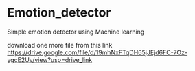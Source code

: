 # Emotion_detector
Simple emotion detector using Machine learning 








download one more file from this link https://drive.google.com/file/d/19mhNxFTqDH65jJEjd6FC-7Oz-ygcE2Uv/view?usp=drive_link
